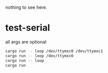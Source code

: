 nothing to see here.

# test-serial

all args are optional

``` bash
cargo run -- loop /dev/ttymxc0 /dev/ttymxc1
cargo run -- loop /dev/ttymxc0 
cargo run -- loop 
cargo run
```
